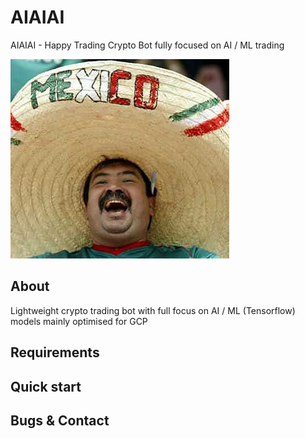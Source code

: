 # AIAIAI
AIAIAI - Happy Trading Crypto Bot fully focused on AI / ML trading

![Alt text](pics/happy.jpeg?raw=true "AIAIAI - Just a happy bot")

## About
Lightweight crypto trading bot with full focus on AI / ML (Tensorflow) models mainly optimised for GCP  


## Requirements


## Quick start


## Bugs & Contact

